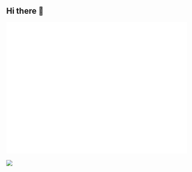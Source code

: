 ## Hi there 👋

<!--
**natbernard/natbernard** is a ✨ _special_ ✨ repository because its `README.md` (this file) appears on your GitHub profile.
-->

<!-- <img src=""> this is another way you can add in images -->

![](https://github.com/natbernard/natbernard/blob/main/Hello.gif)

<img src = "/home/natasha/GIT/natbernard/Hello.gif">

